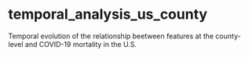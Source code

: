 # temporal_analysis_us_county
Temporal evolution of the relationship beetween features at the county-level and COVID-19 mortality in the U.S.
